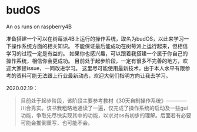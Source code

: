 # budOS
An os runs on raspberry4B

准备搭建一个可以在树莓派4B上运行的操作系统，取名为budOS，以此来学习一下操作系统方面的相关知识。
不能保证最后能成功在树莓派上运行起来，但相信学习的过程一定是有益的。
如果你也感兴趣，可以跟着我搭建一个属于你自己的操作系统，相信你会更成功。
目前处于起步阶段，一定有很多不完善的地方，欢迎大家提issue，一同改进学习。
这里尽可能使用最新技术，由于本人水平有限参考的资料可能无法跟上行业最新动态，欢迎大佬们指明方向让我去学习。

2020.02.19：
> 目前处于起步阶段，该阶段主要参考教材《30天自制操作系统》————川合秀实。该书我粗略地通读了一遍，仅完成了操作系统的启动及一些gui功能，争取先尽快实现其中的功能，以求对os有初步的理解。后面若有必要可能会推倒重写，也可能不会。
